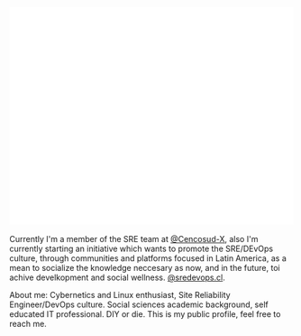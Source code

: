 
![Metrics](/github-metrics.svg)

Currently I'm a member of the SRE team at [@Cencosud-X](https://github.com/Cencosud-X), also I'm currently starting an initiative which wants to promote the SRE/DEvOps culture, through communities and platforms focused in Latin America, as a mean to socialize the knowledge neccesary as now, and in the future, toi achive develkopment and social wellness.
[@sredevops.cl](https://github.com/sredevopscl).

About me: Cybernetics and Linux enthusiast, Site Reliability Engineer/DevOps culture. Social sciences academic background, self educated IT professional. DIY or die.
This is my public profile, feel free to reach me.

